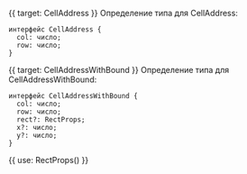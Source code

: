 {{ target: CellAddress }}
Определение типа для CellAddress:
```
интерфейс CellAddress {
  col: число;
  row: число;
}
```

{{ target: CellAddressWithBound }}
Определение типа для CellAddressWithBound:
```
интерфейс CellAddressWithBound {
  col: число;
  row: число;
  rect?: RectProps;
  x?: число;
  y?: число;
}
```
{{ use: RectProps() }}